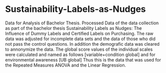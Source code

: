 # Sustainability-Labels-as-Nudges
Data for Analysis of Bachelor Thesis. 
Processed Data of the data collection as part of the bachelor thesis Sustainability Labels as Nudges: The Influence of Dummy Labels and Certified Labels on Purchasing. 
The raw data was adjusted for incomplete data sets and the data of those who did not pass the control questions. In addition the demografic data was cleared to annonymize the data. 
The global score values of the individual scales were calculated and named as follows [variable+condition global] and for environmental awareness [UB global] Thus this is the data that was used for the Repeated Measures ANOVA and the Linear Regression. 
